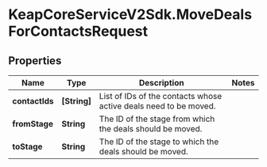# KeapCoreServiceV2Sdk.MoveDealsForContactsRequest

## Properties

Name | Type | Description | Notes
------------ | ------------- | ------------- | -------------
**contactIds** | **[String]** | List of IDs of the contacts whose active deals need to be moved. | 
**fromStage** | **String** | The ID of the stage from which the deals should be moved. | 
**toStage** | **String** | The ID of the stage to which the deals should be moved. | 


